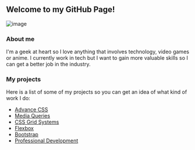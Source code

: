 ## Welcome to my GitHub Page!

![image](https://i.imgflip.com/357lgb.png)

### About me

I'm a geek at heart so I love anything that involves technology, video games or anime. I currently work in tech but I want to gain more valuable skills so I can get a better job in the industry.

### My projects 

Here is a list of some of my projects so you can get an idea of what kind of work I do:

- [Advance CSS](url)
- [Media Queries](url)
- [CSS Grid Systems](url)
- [Flexbox](url)
- [Bootstrap](url)
- [Professional Development](url)
